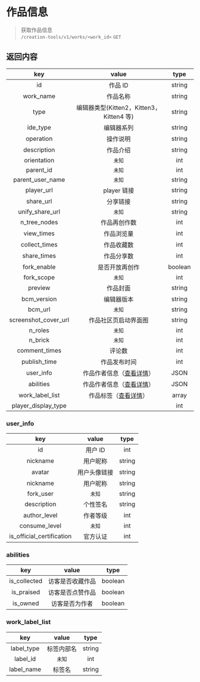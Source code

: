 # 作品信息

> 获取作品信息  
> `/creation-tools/v1/works/<work_id>` `GET`

## 返回内容

|         key          |                  value                   |  type   |
| :------------------: | :--------------------------------------: | :-----: |
|          id          |                 作品 ID                  | string  |
|      work_name       |                 作品名称                 | string  |
|         type         | 编辑器类型(Kitten2，Kitten3，Kitten4 等) | string  |
|       ide_type       |                编辑器系列                | string  |
|      operation       |                 操作说明                 | string  |
|     description      |                 作品介绍                 | string  |
|     orientation      |                  `未知`                  |   int   |
|      parent_id       |                  `未知`                  |   int   |
|   parent_user_name   |                  `未知`                  | string  |
|      player_url      |               player 链接                | string  |
|      share_url       |                 分享链接                 | string  |
|   unify_share_url    |                  `未知`                  | string  |
|     n_tree_nodes     |               作品再创作数               |   int   |
|      view_times      |                作品浏览量                |   int   |
|    collect_times     |                作品收藏数                |   int   |
|     share_times      |                作品分享数                |   int   |
|     fork_enable      |              是否开放再创作              | boolean |
|      fork_scope      |                  `未知`                  |   int   |
|       preview        |                 作品封面                 | string  |
|     bcm_version      |                编辑器版本                | string  |
|       bcm_url        |                  `未知`                  | string  |
| screenshot_cover_url |           作品社区页启动界面图           | string  |
|       n_roles        |                  `未知`                  |   int   |
|       n_brick        |                  `未知`                  |   int   |
|    comment_times     |                  评论数                  |   int   |
|     publish_time     |               作品发布时间               |   int   |
|      user_info       |  作品作者信息（[查看详情](#user_info)）  |  JSON   |
|      abilities       |  作品作者信息（[查看详情](#abilities)）  |  JSON   |
|   work_label_list    | 作品标签（[查看详情](#work_label_list)） |  array  |
| player_display_type  |                                          |   int   |

### user_info

|            key            |    value     |  type  |
| :-----------------------: | :----------: | :----: |
|            id             |   用户 ID    |  int   |
|         nickname          |   用户昵称   | string |
|          avatar           | 用户头像链接 | string |
|         nickname          |   用户昵称   | string |
|         fork_user         |    `未知`    | string |
|        description        |   个性签名   | string |
|       author_level        |   作者等级   |  int   |
|       consume_level       |    `未知`    |  int   |
| is_official_certification |   官方认证   |  int   |

### abilities

|     key      |      value       |  type   |
| :----------: | :--------------: | :-----: |
| is_collected | 访客是否收藏作品 | boolean |
|  is_praised  | 访客是否点赞作品 | boolean |
|   is_owned   |  访客是否为作者  | boolean |

### work_label_list

|    key     |   value    |  type  |
| :--------: | :--------: | :----: |
| label_type | 标签内部名 | string |
|  label_id  |   `未知`   |  int   |
| label_name |   标签名   | string |
